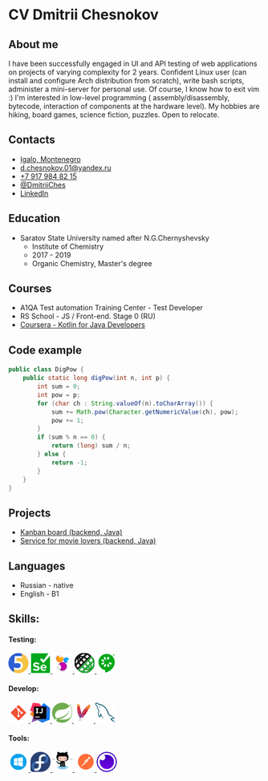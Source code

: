 # CV Dmitrii Chesnokov

## About me

I have been successfully engaged in UI and API testing of web applications on projects of varying complexity for 2
years. Confident Linux user (can install and configure Arch distribution from scratch), write bash scripts, administer a
mini-server for personal use. Of course, I know how to exit vim :) I'm interested in low-level programming (
assembly/disassembly, bytecode, interaction of components at the hardware level). My hobbies are hiking, board games,
science fiction, puzzles. Open to relocate.

## Contacts

- [Igalo, Montenegro](https://www.google.com/maps/place/Igalo,+Montenegro/@42.4589467,18.5076016,16z)
- [d.chesnokov.01@yandex.ru](mailto:d.chesnokov.01@yandex.ru)
- [+7 917 984 82 15](tel:+79179848215)
- [@DmitriiChes](https://t.me/DmitriiChes)
- [LinkedIn](https://www.linkedin.com/in/dmitrii-c-26421b252/)

## Education

- Saratov State University named after N.G.Chernyshevsky
    - Institute of Chemistry
    - 2017 - 2019
    - Organic Chemistry, Master's degree

## Courses

- A1QA Test automation Training Center - Test Developer
- RS School - JS / Front-end. Stage 0 (RU)
- [Coursera - Kotlin for Java Developers](https://coursera.org/share/27089f081c94b0c105ae5b9dedafcb68)
  
## Code example

```java
public class DigPow {
    public static long digPow(int n, int p) {
        int sum = 0;
        int pow = p;
        for (char ch : String.valueOf(n).toCharArray()) {
            sum += Math.pow(Character.getNumericValue(ch), pow);
            pow += 1;
        }
        if (sum % n == 0) {
            return (long) sum / n;
        } else {
            return -1;
        }
    }
}
```

## Projects

- [Kanban board (backend, Java)](https://github.com/wezelbul/java-kanban)
- [Service for movie lovers (backend, Java)](https://github.com/wezelbul/java-filmorate)

## Languages

- Russian - native
- English - B1


## Skills:

<h4>Testing:</h4>
<p align="left">
<a href="https://junit.org/junit5/">
<img src="https://raw.githubusercontent.com/wezelbul/wezelbul/main/icons/tools/06_JUnit5.svg" alt="JUnit Jupiter" title="JUnit Jupiter" width="40" height="40"/> </a>
<a href="https://www.selenium.dev" target="_blank" rel="noreferrer">
<img src="https://raw.githubusercontent.com/wezelbul/wezelbul/main/icons/tools/07_Selenium.svg" alt="Selenium" title="Selenium" width="40" height="40"/> </a>
<a href="https://selenide.org" target="_blank" rel="noreferrer">
<img src="https://raw.githubusercontent.com/wezelbul/wezelbul/main/icons/tools/10_Selenide.svg" alt="Selenide" title="Selenide" width="40" height="40"/> </a>
<a href="https://rest-assured.io" target="_blank" rel="noreferrer">
<img src="https://raw.githubusercontent.com/wezelbul/wezelbul/main/icons/tools/11_Rest_Assured.svg" alt="Rest Assured" title="Rest Assured" width="40" height="40"/> </a>
<a href="https://docs.cucumber.io" target="_blank" rel="noreferrer">
<img src="https://raw.githubusercontent.com/wezelbul/wezelbul/main/icons/tools/12_Cucumber.svg" alt="Cucumber" title="Cucumber" width="40" height="40"/> </a>
  </p>

<h4>Develop:<h4>
  <p align="left">
    <a href="https://git-scm.com" target="_blank" rel="noreferrer"> 
      <img src="https://raw.githubusercontent.com/wezelbul/wezelbul/main/icons/tools/04_Git.svg" alt="Git" title="Git" width="40" height="40"/> </a> 
   <a href="https://www.jetbrains.com/idea/" target="_blank" rel="noreferrer"> 
      <img src="https://raw.githubusercontent.com/wezelbul/wezelbul/main/icons/tools/05_IntelliJ_IDEA.svg" alt="Intellij IDEA" title="Intellij IDEA" width="40" height="40"/> </a> 
    <a href="https://spring.io" target="_blank" rel="noreferrer"> 
      <img src="https://raw.githubusercontent.com/wezelbul/wezelbul/main/icons/tools/08_Spring.svg" alt="Spring" title="Spring" width="40" height="40"/> </a> 
    <a href="https://maven.apache.org" target="_blank" rel="noreferrer"> 
      <img src="https://raw.githubusercontent.com/wezelbul/wezelbul/main/icons/tools/09_Maven.svg" alt="Maven" title="Maven" width="40" height="40"/> </a> 
    <a href="https://www.mysql.com" target="_blank" rel="noreferrer"> 
      <img src="https://raw.githubusercontent.com/wezelbul/wezelbul/main/icons/tools/13_MySQL.svg" alt="MySQL" title="MySQL" width="40" height="40"/> </a> 
  </p>

<h4>Tools:</h4>
  <p align="left">
    <a href="https://www.microsoft.com/en-us/windows" target="_blank" rel="noreferrer"> 
      <img src="https://raw.githubusercontent.com/wezelbul/wezelbul/main/icons/tools/01_Windows.svg" alt="Windows" title="Windows" width="40" height="40"/> </a>
    <a href="https://getfedora.org" target="_blank" rel="noreferrer"> 
      <img src="https://raw.githubusercontent.com/wezelbul/wezelbul/main/icons/tools/02_Fedora.svg" alt="Fedora Linux" title="Fedora Linux" width="40" height="40"/> </a>
    <a href="https://github.com" target="_blank" rel="noreferrer"> 
      <img src="https://raw.githubusercontent.com/wezelbul/wezelbul/main/icons/tools/14_GitHub.svg" alt="GitHub" title="GitHub" width="40" height="40"/> </a>
    <a href="https://www.postman.com" target="_blank" rel="noreferrer"> 
      <img src="https://raw.githubusercontent.com/wezelbul/wezelbul/main/icons/tools/15_Postman.svg" alt="Postman" title="Postman" width="40" height="40"/> </a>
    <a href="https://insomnia.rest" target="_blank" rel="noreferrer"> 
      <img src="https://raw.githubusercontent.com/wezelbul/wezelbul/main/icons/tools/16_Insomnia.svg" alt="Insomnia" title="Insomnia" width="40" height="40"/> </a>
  </p>

